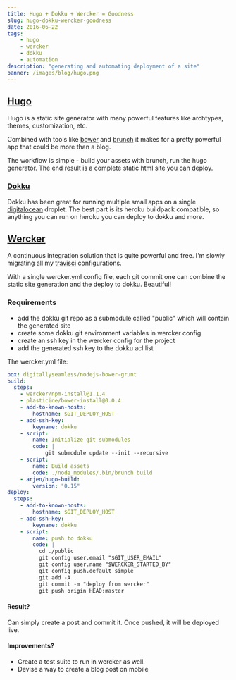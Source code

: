 ```yaml
---
title: Hugo + Dokku + Wercker = Goodness
slug: hugo-dokku-wercker-goodness
date: 2016-06-22
tags:
    - hugo
    - wercker
    - dokku
    - automation
description: "generating and automating deployment of a site"
banner: /images/blog/hugo.png
---
```


## [Hugo](http://gohugo.io)

Hugo is a static site generator with many powerful features like archtypes, themes, customization, etc.

Combined with tools like [bower](http://bower.io) and [brunch](http://brunch.io) it makes for a pretty powerful app that could be more than a blog.

The workflow is simple - build your assets with brunch, run the hugo generator.
The end result is a complete static html site you can deploy.

### [Dokku](http://dokku.viewdocs.io/dokku/)

Dokku has been great for running multiple small apps on a single [digitalocean](http://digitialocean.com) droplet. The best part is its heroku buildpack compatible, so anything you can run on heroku you can deploy to dokku and more.

## [Wercker](http://wercker.com)

A continuous integration solution that is quite powerful and free.  I'm slowly migrating all my [travisci](http://travis-ci.org) configurations.

With a single wercker.yml config file, each git commit one can combine the static site generation and the deploy to dokku.  Beautiful!

### Requirements

- add the dokku git repo as a submodule called "public" which will contain the generated site
- create some dokku git environment variables in wercker config
- create an ssh key in the wercker config for the project
- add the generated ssh key to the dokku acl list

The wercker.yml file:

```YAML
box: digitallyseamless/nodejs-bower-grunt
build:
  steps:
    - wercker/npm-install@1.1.4
    - plasticine/bower-install@0.0.4
    - add-to-known-hosts:
        hostname: $GIT_DEPLOY_HOST
    - add-ssh-key:
        keyname: dokku
    - script:
        name: Initialize git submodules
        code: |
            git submodule update --init --recursive
    - script:
        name: Build assets
        code: ./node_modules/.bin/brunch build
    - arjen/hugo-build:
        version: "0.15"
deploy:
  steps:
    - add-to-known-hosts:
        hostname: $GIT_DEPLOY_HOST
    - add-ssh-key:
        keyname: dokku
    - script:
        name: push to dokku
        code: |
          cd ./public
          git config user.email "$GIT_USER_EMAIL"
          git config user.name "$WERCKER_STARTED_BY"
          git config push.default simple
          git add -A .
          git commit -m "deploy from wercker"
          git push origin HEAD:master
```

#### Result?

Can simply create a post and commit it.  Once pushed, it will be deployed live.

#### Improvements?

- Create a test suite to run in wercker as well.
- Devise a way to create a blog post on mobile
